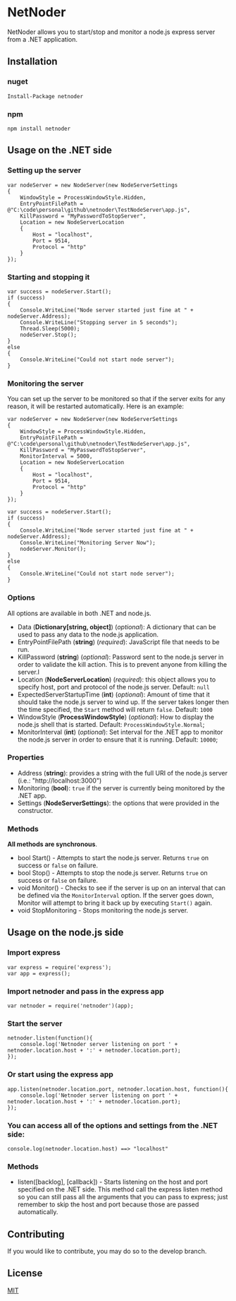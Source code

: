 # NetNoder

NetNoder allows you to start/stop and monitor a node.js express server from a .NET application.

## Installation

### nuget
	Install-Package netnoder

### npm
	npm install netnoder

## Usage on the .NET side

### Setting up the server

	var nodeServer = new NodeServer(new NodeServerSettings
	{
	    WindowStyle = ProcessWindowStyle.Hidden,
	    EntryPointFilePath = @"C:\code\personal\github\netnoder\TestNodeServer\app.js",
	    KillPassword = "MyPasswordToStopServer",
	    Location = new NodeServerLocation
	    {
	        Host = "localhost",
	        Port = 9514,
	        Protocol = "http"
	    }
	});

### Starting and stopping it

	var success = nodeServer.Start();
	if (success)
	{
	    Console.WriteLine("Node server started just fine at " + nodeServer.Address);
	    Console.WriteLine("Stopping server in 5 seconds");
	    Thread.Sleep(5000);
	    nodeServer.Stop();
	}
	else
	{
	    Console.WriteLine("Could not start node server");
	}

### Monitoring the server

You can set up the server to be monitored so that if the server exits for any reason, it will be restarted automatically. Here is an example:


	var nodeServer = new NodeServer(new NodeServerSettings
	{
		WindowStyle = ProcessWindowStyle.Hidden,
		EntryPointFilePath = @"C:\code\personal\github\netnoder\TestNodeServer\app.js",
		KillPassword = "MyPasswordToStopServer",
		MonitorInterval = 5000,
		Location = new NodeServerLocation
		{
		    Host = "localhost",
		    Port = 9514,
		    Protocol = "http"
		}
	});

	var success = nodeServer.Start();
	if (success)
	{
	    Console.WriteLine("Node server started just fine at " + nodeServer.Address);
	    Console.WriteLine("Monitoring Server Now");
	    nodeServer.Monitor();
	}
	else
	{
	    Console.WriteLine("Could not start node server");
	}

### Options

All options are available in both .NET and node.js.



- Data (**Dictionary[string, object]**) (*optional*): A dictionary that can be used to pass any data to the node.js application.
- EntryPointFilePath (**string**) (*required*): JavaScript file that needs to be run.
- KillPassword (**string**) (*optional*): Password sent to the node.js server in order to validate the kill action. This is to prevent anyone from killing the server.l
- Location (**NodeServerLocation**) (*required*): this object allows you to specify host, port and protocol of the node.js server. Default: `null`
- ExpectedServerStartupTime (**int**) (*optional*): Amount of time that it should take the node.js server to wind up. If the server takes longer then the time specified, the `Start` method will return `false`. Default: `1000`
- WindowStyle (**ProcessWindowStyle**) (*optional*): How to display the node.js shell that is started. Default: `ProcessWindowStyle.Normal`;
- MonitorInterval (**int**) (*optional*): Set interval for the .NET app to monitor the node.js server in order to ensure that it is running. Default: `10000`;

### Properties

- Address (**string**): provides a string with the full URI of the node.js server (i.e.: "http://localhost:3000")
- Monitoring (**bool**): `true` if the server is currently being monitored by the .NET app.
- Settings (**NodeServerSettings**): the options that were provided in the constructor.


### Methods

**All methods are synchronous**.

- bool Start() - Attempts to start the node.js server. Returns `true` on success or `false` on failure.
- bool Stop() - Attempts to stop the node.js server. Returns `true` on success or `false` on failure.
- void Monitor() - Checks to see if the server is up on an interval that can be defined via the `MonitorInterval` option. If the server goes down, Monitor will attempt to bring it back up by executing `Start()` again.
- void StopMonitoring - Stops monitoring the node.js server.


## Usage on the node.js side

### Import express
	var express = require('express');
	var app = express();

### Import netnoder and pass in the express app
	var netnoder = require('netnoder')(app);

### Start the server

	netnoder.listen(function(){
	    console.log('Netnoder server listening on port ' + netnoder.location.host + ':' + netnoder.location.port);
	});

### Or start using the express app

	app.listen(netnoder.location.port, netnoder.location.host, function(){
	    console.log('Netnoder server listening on port ' + netnoder.location.host + ':' + netnoder.location.port);
	});

### You can access all of the options and settings from the .NET side:

	console.log(netnoder.location.host) ==> "localhost"


### Methods

- listen([backlog], [callback]) - Starts listening on the host and port specified on the .NET side. This method call the express listen method so you can still pass all the arguments that you can pass to express; just remember to skip the host and port because those are passed automatically.

## Contributing

If you would like to contribute, you may do so to the develop branch.

## License

[MIT](https://github.com/expressjs/body-parser/blob/master/LICENSE)
